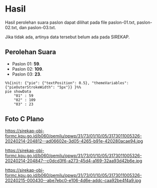 # Hasil

Hasil perolehan suara paslon dapat dilihat pada file paslon-01.txt, paslon-02.txt, dan paslon-03.txt.

Jika tidak ada, artinya data tersebut belum ada pada SIREKAP.

## Perolehan Suara

 * Paslon 01: **59**.
 * Paslon 02: **109**.
 * Paslon 03: **23**.

```mermaid
%%{init: {"pie": {"textPosition": 0.5}, "themeVariables": {"pieOuterStrokeWidth": "5px"}} }%%
pie showData
    "01" : 59
    "02" : 109
    "03" : 23
```
## Foto C Plano

https://sirekap-obj-formc.kpu.go.id/b060/pemilu/ppwp/31/73/01/10/05/3173011005326-20240214-204812--ad06602e-3d05-4265-b91e-420280acae94.jpg

https://sirekap-obj-formc.kpu.go.id/b060/pemilu/ppwp/31/73/01/10/05/3173011005326-20240214-204847--c0dcd3f6-a273-45d4-a169-32aa93d42b6e.jpg

https://sirekap-obj-formc.kpu.go.id/b060/pemilu/ppwp/31/73/01/10/05/3173011005326-20240215-000430--abe7ebc0-e106-4d6e-addc-caa92be4f4a9.jpg

